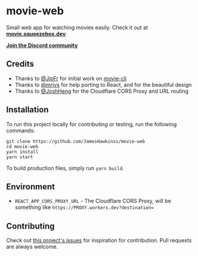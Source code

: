 # movie-web
Small web app for watching movies easily. Check it out at **[movie.squeezebox.dev](https://movie.squeezebox.dev)**.

**[Join the Discord community](https://discord.gg/vXsRvye8BS)**

## Credits
 - Thanks to [@JipFr](https://github.com/JipFr) for initial work on [movie-cli](https://github.com/JipFr/movie-cli)
 - Thanks to [@mrjvs](https://github.com/mrjvs) for help porting to React, and for the beautiful design
 - Thanks to [@JoshHeng](https://github.com/JoshHeng/) for the Cloudflare CORS Proxy and URL routing

## Installation
To run this project locally for contributing or testing, run the following commands:

```
git clone https://github.com/JamesHawkinss/movie-web
cd movie-web
yarn install
yarn start
```
To build production files, simply run `yarn build`.

## Environment
* `REACT_APP_CORS_PROXY_URL` - The Cloudflare CORS Proxy, will be something like `https://PROXY.workers.dev?destination=`

## Contributing
Check out [this project's issues](https://github.com/JamesHawkinss/movie-web/issues) for inspiration for contribution. Pull requests are always welcome.